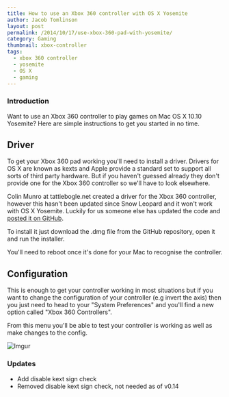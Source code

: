 ```yaml
---
title: How to use an Xbox 360 controller with OS X Yosemite
author: Jacob Tomlinson
layout: post
permalink: /2014/10/17/use-xbox-360-pad-with-yosemite/
category: Gaming
thumbnail: xbox-controller
tags:
  - xbox 360 controller
  - yosemite
  - OS X
  - gaming
---
```


### Introduction

Want to use an Xbox 360 controller to play games on Mac OS X 10.10 Yosemite? Here are
simple instructions to get you started in no time.

## Driver

To get your Xbox 360 pad working you'll need to install a driver. Drivers for OS X
are known as kexts and Apple provide a standard set to support all sorts of third
party hardware. But if you haven't guessed already they don't provide one for
the Xbox 360 controller so we'll have to look elsewhere.

Colin Munro at tattiebogle.net created a driver for the Xbox 360 controller,
however this hasn't been updated since Snow Leopard and it won't work with
OS X Yosemite. Luckily for us someone else has updated the code and [posted it on
GitHub](https://github.com/d235j/360Controller/releases).

To install it just download the .dmg file from the GitHub repository, open it
and run the installer.

You'll need to reboot once it's done for your Mac to recognise the controller.

## Configuration

This is enough to get your controller working in most situations but if you
want to change the configuration of your controller (e.g invert the axis) then
you just need to head to your "System Preferences" and you'll find a new option
called "Xbox 360 Controllers".

From this menu you'll be able to test your controller is working as well as
make changes to the config.

![Imgur](http://i.imgur.com/ikYGruw.png)

### Updates
 * Add disable kext sign check
 * Removed disable kext sign check, not needed as of v0.14
